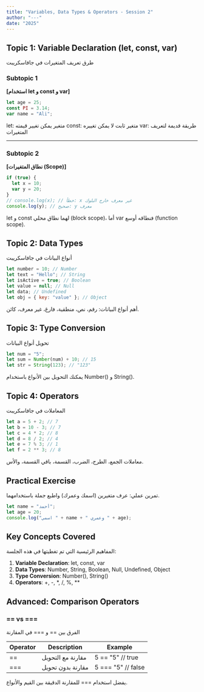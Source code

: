 ```yaml
---
title: "Variables, Data Types & Operators - Session 2"
author: "---"
date: "2025"
---
```


## Topic 1: Variable Declaration (let, const, var)

<div class="arabic">
طرق تعريف المتغيرات في جافاسكريبت
</div>

### Subtopic 1

**[استخدام let و const و var]**

```javascript
let age = 25;
const PI = 3.14;
var name = "Ali";
```

<div class="arabic">
let: متغير يمكن تغيير قيمته
const: متغير ثابت لا يمكن تغييره
var: طريقة قديمة لتعريف المتغيرات
</div>

---

### Subtopic 2

**[نطاق المتغيرات (Scope)]**

```javascript
if (true) {
  let x = 10;
  var y = 20;
}
// console.log(x); // خطأ: x غير معرف خارج البلوك
console.log(y); // صحيح: y معرف
```

<div class="arabic">
let و const لهما نطاق محلي (block scope)، أما var فنطاقه أوسع (function scope).
</div>

## Topic 2: Data Types

<div class="arabic">
أنواع البيانات في جافاسكريبت
</div>

```javascript
let number = 10; // Number
let text = "Hello"; // String
let isActive = true; // Boolean
let value = null; // Null
let data; // Undefined
let obj = { key: "value" }; // Object
```

<div class="arabic">
أهم أنواع البيانات: رقم، نص، منطقية، فارغ، غير معرف، كائن.
</div>

## Topic 3: Type Conversion

<div class="arabic">
تحويل أنواع البيانات
</div>

```javascript
let num = "5";
let sum = Number(num) + 10; // 15
let str = String(123); // "123"
```

<div class="arabic">
يمكنك التحويل بين الأنواع باستخدام Number() و String().
</div>

## Topic 4: Operators

<div class="arabic">
المعاملات في جافاسكريبت
</div>

```javascript
let a = 5 + 2; // 7
let b = 10 - 3; // 7
let c = 4 * 2; // 8
let d = 8 / 2; // 4
let e = 7 % 3; // 1
let f = 2 ** 3; // 8
```

<div class="arabic">
معاملات الجمع، الطرح، الضرب، القسمة، باقي القسمة، والأس.
</div>

## Practical Exercise

<div class="arabic">
تمرين عملي: عرف متغيرين (اسمك وعمرك) واطبع جملة باستخدامهما.
</div>

```javascript
let name = "أحمد";
let age = 20;
console.log("اسمي " + name + " وعمري " + age);
```

## Key Concepts Covered

<div class="arabic">
المفاهيم الرئيسية التي تم تغطيتها في هذه الجلسة:
</div>

1. **Variable Declaration**: let, const, var
2. **Data Types**: Number, String, Boolean, Null, Undefined, Object
3. **Type Conversion**: Number(), String()
4. **Operators**: +, -, *, /, %, **

## Advanced: Comparison Operators

### == vs ===

<div class="arabic">
الفرق بين == و === في المقارنة
</div>

| Operator | Description | Example |
|----------|-------------|---------|
| ==       | مقارنة مع التحويل | 5 == "5" // true |
| ===      | مقارنة بدون تحويل | 5 === "5" // false |

<div class="arabic">
يفضل استخدام === للمقارنة الدقيقة بين القيم والأنواع.
</div>